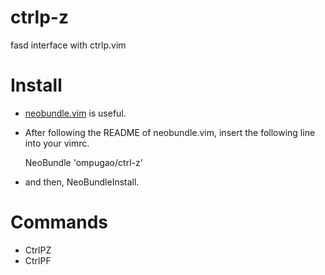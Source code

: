 ctrlp-z
=======

fasd interface with ctrlp.vim

# Install

- [neobundle.vim](https://github.com/Shougo/neobundle.vim) is useful.
- After following the README of neobundle.vim, insert the following line into your vimrc.

    NeoBundle 'ompugao/ctrl-z'
    
- and then, NeoBundleInstall.

# Commands
- CtrlPZ
- CtrlPF
